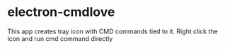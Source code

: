 # electron-cmdlove

This app creates tray icon with CMD commands tied to it.
Right click the icon and run cmd command directly